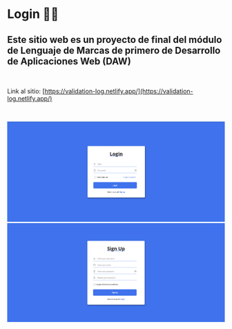 # Login 👨‍💻

## Este sitio web es un proyecto de final del módulo de Lenguaje de Marcas de primero de Desarrollo de Aplicaciones Web (DAW)
<br>

Link al sitio:
[https://validation-log.netlify.app/](https://validation-log.netlify.app/)

<br>


![](Screenshot.PNG)
![](Screenshot2.PNG)

